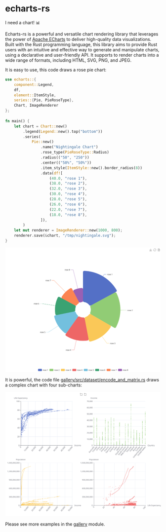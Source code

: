 # echarts-rs

I need a chart! 📊

Echarts-rs is a powerful and versatile chart rendering library that leverages the power of [Apache ECharts](https://echarts.apache.org/en/index.html) to deliver high-quality data visualizations. Built with the Rust programming language, this library aims to provide Rust users with an intuitive and effective way to generate and manipulate charts, using a declarative and user-friendly API. It supports to render charts into a wide range of formats, including HTML, SVG, PNG, and JPEG.

It is easy to use, this code draws a rose pie chart:

```rs
use echarts::{
    component::Legend,
    df,
    element::ItemStyle,
    series::{Pie, PieRoseType},
    Chart, ImageRenderer
};

fn main() {
    let chart = Chart::new()
        .legend(Legend::new().top("bottom"))
        .series(
            Pie::new()
                .name("Nightingale Chart")
                .rose_type(PieRoseType::Radius)
                .radius(("50", "250"))
                .center(("50%", "50%"))
                .item_style(ItemStyle::new().border_radius(8))
                .data(df![
                    (40.0, "rose 1"),
                    (38.0, "rose 2"),
                    (32.0, "rose 3"),
                    (30.0, "rose 4"),
                    (28.0, "rose 5"),
                    (26.0, "rose 6"),
                    (22.0, "rose 7"),
                    (18.0, "rose 8"),
                ]),
        )
    let mut renderer = ImageRenderer::new(1000, 800);
    renderer.save(&chart, "/tmp/nightingale.svg");
}
```

![](img/nightingale.svg)

It is powerful, the code file [gallery/src/dataset/encode_and_matrix.rs](./gallery/src/dataset/encode_and_matrix.rs) draws a complex chart with four sub-charts:

![](img/encode-and-matrix.svg)

Please see more examples in the [gallery](./gallery/) module.